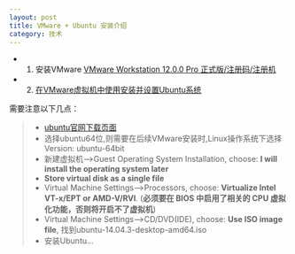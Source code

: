 ```yaml
---
layout: post
title: VMware + Ubuntu 安装介绍
category: 技术
---
```


* 1. 安装VMware [VMware Workstation 12.0.0 Pro 正式版/注册码/注册机](http://www.52pojie.cn/forum.php?mod=viewthread&tid=405618&page=1 "VMware")

* 2. [在VMware虚拟机中使用安装并设置Ubuntu系统](http://jingyan.baidu.com/article/14bd256e0ca52ebb6d26129c.html "Ubuntu")

需要注意以下几点：
> * [ubuntu官网下载页面](http://www.ubuntu.com/download/desktop "ubuntu")
> * 选择ubuntu64位,则需要在后续VMware安装时,Linux操作系统下选择Version: ubuntu-64bit
> * 新建虚拟机-->Guest Operating System Installation,  choose: **I will install the operating system later**
> * **Store virtual disk as a single file**
> * Virtual Machine Settings-->Processors, choose: **Virtualize Intel VT-x/EPT or AMD-V/RVI**. (**必须要在 BIOS 中启用了相关的 CPU 虚拟化功能，否则将开启不了虚拟机**)
> * Virtual Machine Settings-->CD/DVD(IDE), choose: **Use ISO image file**, 找到ubuntu-14.04.3-desktop-amd64.iso
> * 安装Ubuntu...
